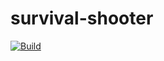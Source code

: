 # survival-shooter
[![Build](https://github.com/ChristyanS/survival-shooter/actions/workflows/build.yml/badge.svg)](https://github.com/ChristyanS/survival-shooter/actions/workflows/build.yml)

